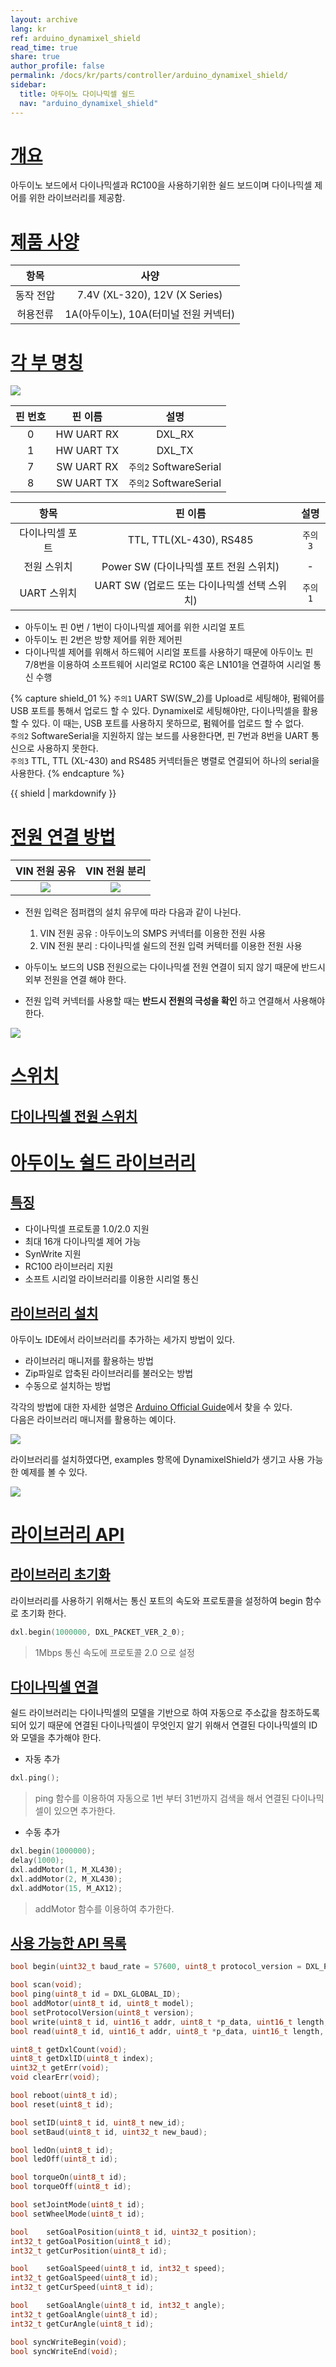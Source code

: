 ```yaml
---
layout: archive
lang: kr
ref: arduino_dynamixel_shield
read_time: true
share: true
author_profile: false
permalink: /docs/kr/parts/controller/arduino_dynamixel_shield/
sidebar:
  title: 아두이노 다이나믹셀 쉴드
  nav: "arduino_dynamixel_shield"
---
```


# [개요](#개요)
아두이노 보드에서 다이나믹셀과 RC100을 사용하기위한 쉴드 보드이며 다이나믹셀 제어를 위한 라이브러리를 제공함.

# [제품 사양](#제품-사양)

|항목|사양|
|:---:|:---:|
|동작 전압|7.4V (XL-320), 12V (X Series)|
|허용전류|1A(아두이노), 10A(터미널 전원 커넥터)|

# [각 부 명칭](#각-부-명칭)

![](/assets/images/parts/controller/arduino_dynamixel_shield/pinmap.png)

|핀 번호|핀 이름|설명|
|:---:|:---:|:---:|
|0|HW UART RX|DXL_RX|
|1|HW UART TX|DXL_TX|
|7|SW UART RX|`주의2` SoftwareSerial|
|8|SW UART TX|`주의2` SoftwareSerial|

|항목|핀 이름|설명|
|:---:|:---:|:---:|
|다이나믹셀 포트|TTL, TTL(XL-430), RS485|`주의3`|
|전원 스위치|Power SW (다이나믹셀 포트 전원 스위치)|-|
|UART 스위치|UART SW (업로드 또는 다이나믹셀 선택 스위치)|`주의1`|

-	아두이노 핀 0번 / 1번이 다이나믹셀 제어를 위한 시리얼 포트
-	아두이노 핀 2번은 방향 제어를 위한 제어핀
-	다이나믹셀 제어를 위해서 하드웨어 시리얼 포트를 사용하기 때문에 아두이노 핀 7/8번을 이용하여 소프트웨어 시리얼로 RC100 혹은 LN101을 연결하여 시리얼 통신 수행

{% capture shield_01 %}
`주의1` UART SW(SW_2)를 Upload로 세팅해야, 펌웨어를 USB 포트를 통해서 업로드 할 수 있다. Dynamixel로 세팅해야만, 다이나믹셀을 활용할 수 있다. 이 때는, USB 포트를 사용하지 못하므로, 펌웨어를 업로드 할 수 없다.  
`주의2` SoftwareSerial을 지원하지 않는 보드를 사용한다면, 핀 7번과 8번을 UART 통신으로 사용하지 못한다.  
`주의3` TTL, TTL (XL-430) and RS485 커넥터들은 병렬로 연결되어 하나의 serial을 사용한다.
{% endcapture %}

<div class="notice--warning">{{ shield | markdownify }}</div>

# [전원 연결 방법](#전원-연결-방법)

|VIN 전원 공유|VIN 전원 분리|
|:---:|:---:|
|![](/assets/images/parts/controller/arduino_dynamixel_shield/power_01.png)|![](/assets/images/parts/controller/arduino_dynamixel_shield/power_02.png)|

- 전원 입력은 점퍼캡의 설치 유무에 따라 다음과 같이 나뉜다.
  1. VIN 전원 공유 : 아두이노의 SMPS 커넥터를 이용한 전원 사용
  2. VIN 전원 분리 : 다이나믹셀 쉴드의 전원 입력 커텍터를 이용한 전원 사용

- 아두이노 보드의 USB 전원으로는 다이나믹셀 전원 연결이 되지 않기 때문에 반드시 외부 전원을 연결 해야 한다.
-	전원 입력 커넥터를 사용할 때는 **반드시 전원의 극성을 확인** 하고 연결해서 사용해야한다.

  ![](/assets/images/parts/controller/arduino_dynamixel_shield/power_polarity.png)


# [스위치](#스위치)




## [다이나믹셀 전원 스위치](#다이나믹셀-전원-스위치)



# [아두이노 쉴드 라이브러리](#아두이노-쉴드-라이브러리)

## [특징](#특징)

-	다이나믹셀 프로토콜 1.0/2.0 지원
-	최대 16개 다이나믹셀 제어 가능
-	SynWrite 지원
-	RC100 라이브러리 지원
-	소프트 시리얼 라이브러리를 이용한 시리얼 통신

## [라이브러리 설치](#라이브러리-설치)

아두이노 IDE에서 라이브러리를 추가하는 세가지 방법이 있다.

- 라이브러리 매니저를 활용하는 방법
- Zip파일로 압축된 라이브러리를 불러오는 방법
- 수동으로 설치하는 방법

각각의 방법에 대한 자세한 설명은 [Arduino Official Guide]에서 찾을 수 있다.  
다음은 라이브러리 매니저를 활용하는 예이다.

![](/assets/images/parts/controller/arduino_dynamixel_shield/library_manager.png)

라이브러리를 설치하였다면, examples 항목에 DynamixelShield가 생기고 사용 가능한 예제를 볼 수 있다.

![](/assets/images/parts/controller/arduino_dynamixel_shield/examples.png)


# [라이브러리 API](#라이브러리-api)

## [라이브러리 초기화](#라이브러리-초기화)

라이브러리를 사용하기 위해서는 통신 포트의 속도와 프로토콜을 설정하여 begin 함수로 초기화 한다.

```c
dxl.begin(1000000, DXL_PACKET_VER_2_0);
```

> 1Mbps 통신 속도에 프로토콜 2.0 으로 설정


## [다이나믹셀 연결](#다이나믹셀-연결)

쉴드 라이브러리는 다이나믹셀의 모델을 기반으로 하여 자동으로 주소값을 참조하도록 되어 있기 때문에 연결된 다이나믹셀이 무엇인지 알기 위해서 연결된 다이나믹셀의 ID와 모델을 추가해야 한다.

-	자동 추가

  ```c
  dxl.ping();
  ```

  > ping 함수를 이용하여 자동으로 1번 부터 31번까지 검색을 해서 연결된 다이나믹셀이 있으면 추가한다.

-	수동 추가

  ```c
  dxl.begin(1000000);
  delay(1000);
  dxl.addMotor(1, M_XL430);
  dxl.addMotor(2, M_XL430);
  dxl.addMotor(15, M_AX12);
  ```

  > addMotor 함수를 이용하여 추가한다.
 
## [사용 가능한 API 목록](#사용-가능한-api-목록)

```c
bool begin(uint32_t baud_rate = 57600, uint8_t protocol_version = DXL_PACKET_VER_2_0);

bool scan(void);
bool ping(uint8_t id = DXL_GLOBAL_ID);
bool addMotor(uint8_t id, uint8_t model);
bool setProtocolVersion(uint8_t version);
bool write(uint8_t id, uint16_t addr, uint8_t *p_data, uint16_t length, uint32_t timeout);
bool read(uint8_t id, uint16_t addr, uint8_t *p_data, uint16_t length, uint32_t timeout);

uint8_t getDxlCount(void);
uint8_t getDxlID(uint8_t index);
uint32_t getErr(void);
void clearErr(void);

bool reboot(uint8_t id);
bool reset(uint8_t id);

bool setID(uint8_t id, uint8_t new_id);
bool setBaud(uint8_t id, uint32_t new_baud);

bool ledOn(uint8_t id);
bool ledOff(uint8_t id);

bool torqueOn(uint8_t id);
bool torqueOff(uint8_t id);

bool setJointMode(uint8_t id);
bool setWheelMode(uint8_t id);

bool    setGoalPosition(uint8_t id, uint32_t position);
int32_t getGoalPosition(uint8_t id);
int32_t getCurPosition(uint8_t id);

bool    setGoalSpeed(uint8_t id, int32_t speed);
int32_t getGoalSpeed(uint8_t id);   
int32_t getCurSpeed(uint8_t id);  

bool    setGoalAngle(uint8_t id, int32_t angle);
int32_t getGoalAngle(uint8_t id);
int32_t getCurAngle(uint8_t id);

bool syncWriteBegin(void);
bool syncWriteEnd(void);
```


[Arduino Official Guide]: https://www.arduino.cc/en/Guide/Libraries
